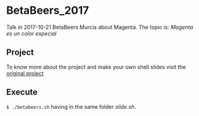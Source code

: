 BetaBeers_2017
========

Talk in 2017-10-21 BetaBeers Murcia about Magenta. The topic is: _Magenta es un color especial_


## Project
To know more about the project and make your own shell slides visit the [original project](https://github.com/ryanuber/slide.sh)

## Execute

`$ ./betabeers.sh` having in the same folder _slide.sh_.
